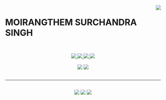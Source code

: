 <img align="right" src="https://komarev.com/ghpvc/?username=surchandram&style=flat-square" />

<!--h1 align="center">
    <img src="https://readme-typing-svg.herokuapp.com/?font=Righteous&size=35&center=true&vCenter=true&width=500&height=70&duration=4000&lines=Hi+There!+👋;+I'm+Surchandra!;" />
</h1-->

# MOIRANGTHEM SURCHANDRA SINGH
<!--IoT Project Lead | Software Engineer  
Imphal, Manipur-795004 | +91-7904671582 | ujalsingh1997@gmail.com
-->
<!--## Professional Summary
A dedicated IoT Project Lead and Software Engineer with expertise in SaaS development, sensor technologies, cloud platforms, and web development. Committed to delivering innovative solutions and ensuring client satisfaction through effective project management and strong technical skills.

## Current Focus
- 🌱 Currently working at **Nibiaa Devices**
- 🔭 Exploring **IoT/AR/VR**
-->




<br/>

<div align="left">
 
 <p><I’m currently working in Nibiaa Devices </p>
 <p><I’m currently learning  Hyperledger Fabric, Docker, Kubernetes </p>

 </div>
 
<div align="center"> 
  <a href="mailto:surrrchandra@gmail.com">
    <img src="https://img.shields.io/badge/Gmail-333333?style=for-the-badge&logo=gmail&logoColor=red" />
  </a>
  <a href="https://www.linkedin.com/in/moirangthem-surchandra-singh/" target="_blank">
    <img src="https://img.shields.io/badge/LinkedIn-0077B5?style=for-the-badge&logo=linkedin&logoColor=white" target="_blank" />
  </a>
  <a href="https://surchandra-portfolio.vercel.app/" target="_blank">
     <img src="https://img.shields.io/badge/Portfolio-FF5722?style=for-the-badge&logo=todoist&logoColor=white" target="_blank" /> <!-- sqlite, safari, google-chrome are other good icon options -->
  </a>

  <a href="https://leetcode.com/SURCHANDRA/" target="_blank">
    <img src="https://img.shields.io/badge/Leetcode-0077B5?style=for-the-badge&logo=leetcode&logoColor=white" target="_blank" />
  </a>
</div>

 
<!-- <h2 align="center">⚒️ Languages-Frameworks-Tools ⚒️</h2>  -->
<br/>
<div align="center">
    <img src="https://skillicons.dev/icons?i=react,bootstrap,html,css,vscode,github,git,python" />
    <img src="https://skillicons.dev/icons?i=nodejs,javascript,express,firebase,mongodb,c,java,mysql,docker,kubernetes" /><br>
</div>

<br/>
<!--
<div align="center">
  <br>
  <img alt="snake eating my contributions" src="https://raw.githubusercontent.com/surchandram/surchandram/output/github-contribution-grid-snake.svg" />
  </div>
-->
<hr/>
<br/>

<!-- <img src="http://github-profile-summary-cards.vercel.app/api/cards/profile-details?username=surchandram&theme=transparent" width="100%" height="50%">  -->
<div align="center">
    <img src="http://github-profile-summary-cards.vercel.app/api/cards/profile-details?username=surchandram&theme=transparent"> 
    <img src="http://github-profile-summary-cards.vercel.app/api/cards/repos-per-language?username=surchandram&theme=transparent"> 
    <img src="http://github-profile-summary-cards.vercel.app/api/cards/most-commit-language?username=surchandram&theme=transparent"> 
  <!--  <img src="http://github-profile-summary-cards.vercel.app/api/cards/stats?username=surchandram&theme=transparent"> 
    <img src="http://github-profile-summary-cards.vercel.app/api/cards/productive-time?username=surchandram&theme=transparent&utcOffset=8"> 

    -->
</div>
<hr/>
<br/>
<!--
![](http://github-profile-summary-cards.vercel.app/api/cards/profile-details?username=surchandram&theme=transparent)
![](http://github-profile-summary-cards.vercel.app/api/cards/repos-per-language?username=surchandram&theme=transparent)
![](http://github-profile-summary-cards.vercel.app/api/cards/most-commit-language?username=surchandram&theme=transparent)
![](http://github-profile-summary-cards.vercel.app/api/cards/stats?username=surchandram&theme=transparent)
![](http://github-profile-summary-cards.vercel.app/api/cards/productive-time?username=surchandram&theme=transparent&utcOffset=8)
-->
